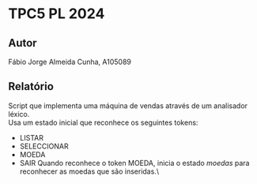 # TPC5 PL 2024

## Autor
Fábio Jorge Almeida Cunha, A105089

## Relatório
Script que implementa uma máquina de vendas através de um analisador léxico.\
Usa um estado inicial que reconhece os seguintes tokens:
- LISTAR
- SELECCIONAR
- MOEDA
- SAIR
Quando reconhece o token MOEDA, inicia o estado *moedas* para reconhecer as moedas que são inseridas.\